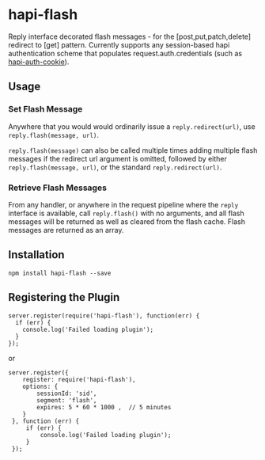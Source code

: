 # hapi-flash

Reply interface decorated flash messages - for the [post,put,patch,delete] redirect to [get] pattern.
Currently supports any session-based hapi authentication scheme that populates request.auth.credentials (such as 
[hapi-auth-cookie](https://github.com/hapijs/hapi-auth-cookie)).

## Usage

### Set Flash Message
Anywhere that you would would ordinarily issue a `reply.redirect(url)`, use `reply.flash(message, url)`.

`reply.flash(message)` can also be called multiple times adding multiple flash messages if the redirect url argument is omitted, followed by either `reply.flash(message, url)`, or the standard `reply.redirect(url)`.  
 
### Retrieve Flash Messages
From any handler, or anywhere in the request pipeline where the `reply` interface is available, call `reply.flash()` with no arguments, and all flash messages will be returned as well as cleared from the flash cache.
 Flash messages are returned as an array.
 
## Installation

`npm install hapi-flash --save`

## Registering the Plugin


    server.register(require('hapi-flash'), function(err) {
      if (err) {
        console.log('Failed loading plugin');
      }
    });
    
or
   
    server.register({
        register: require('hapi-flash'),
        options: {
            sessionId: 'sid',
            segment: 'flash',
            expires: 5 * 60 * 1000 ,  // 5 minutes
        }
     }, function (err) {
         if (err) {
             console.log('Failed loading plugin');
         }
     });

